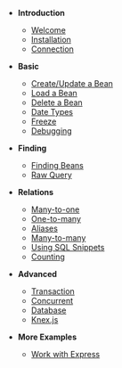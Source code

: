 
* **Introduction**
    * [Welcome](/)
    * [Installation](Installation.md)
    * [Connection](Connection.md)
    
* **Basic**
    * [Create/Update a Bean](Create-Update-Bean.md)
    * [Load a Bean](Load-Bean.md)
    * [Delete a Bean](Delete-Bean.md)
    * [Date Types](Date-Types.md)
    * [Freeze](Fluid-and-Frozen.md)
    * [Debugging](Debugging.md)
    
* **Finding**
    * [Finding Beans](Finding.md)
    * [Raw Query](Query.md)

* **Relations**     
    * [Many-to-one](Many-to-one.md)
    * [One-to-many](One-to-many.md)
    * [Aliases](Aliases.md)
    * [Many-to-many](Many-to-many.md)
    * [Using SQL Snippets](Using-SQL-Snippets.md)
    * [Counting](Counting.md)

* **Advanced**
    * [Transaction](Transaction.md)
    * [Concurrent](Concurrent.md)
    * [Database](Database.md)
    * [Knex.js](Knexjs.md)
    
* **More Examples**
    * [Work with Express](Express.md)
